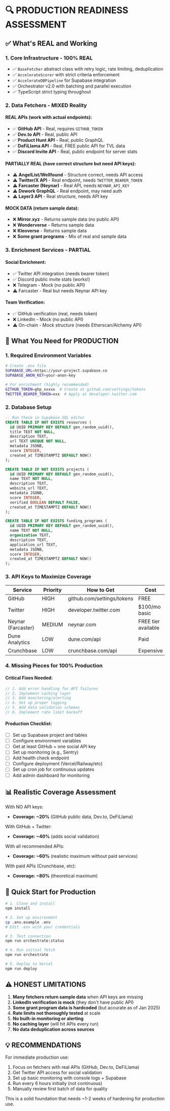 # 🔍 PRODUCTION READINESS ASSESSMENT

## ✅ What's REAL and Working

### 1. **Core Infrastructure** - 100% REAL
- ✅ `BaseFetcher` abstract class with retry logic, rate limiting, deduplication
- ✅ `AccelerateScorer` with strict criteria enforcement
- ✅ `AccelerateDBPipeline` for Supabase integration
- ✅ Orchestrator v2.0 with batching and parallel execution
- ✅ TypeScript strict typing throughout

### 2. **Data Fetchers** - MIXED Reality

#### REAL APIs (work with actual endpoints):
- ✅ **GitHub API** - Real, requires `GITHUB_TOKEN`
- ✅ **Dev.to API** - Real, public API
- ✅ **Product Hunt API** - Real, public GraphQL
- ✅ **DeFiLlama API** - Real, FREE public API for TVL data
- ✅ **Discord Invite API** - Real, public endpoint for server stats

#### PARTIALLY REAL (have correct structure but need API keys):
- ⚠️ **AngelList/Wellfound** - Structure correct, needs API access
- ⚠️ **Twitter/X API** - Real endpoint, needs `TWITTER_BEARER_TOKEN`
- ⚠️ **Farcaster (Neynar)** - Real API, needs `NEYNAR_API_KEY`
- ⚠️ **Dework GraphQL** - Real endpoint, may need auth
- ⚠️ **Layer3 API** - Real structure, needs API key

#### MOCK DATA (return sample data):
- ❌ **Mirror.xyz** - Returns sample data (no public API)
- ❌ **Wonderverse** - Returns sample data
- ❌ **Kleoverse** - Returns sample data
- ❌ **Some grant programs** - Mix of real and sample data

### 3. **Enrichment Services** - PARTIAL

#### Social Enrichment:
- ✅ Twitter API integration (needs bearer token)
- ✅ Discord public invite stats (works!)
- ❌ Telegram - Mock (no public API)
- ⚠️ Farcaster - Real but needs Neynar API key

#### Team Verification:
- ✅ GitHub verification (real, needs token)
- ❌ LinkedIn - Mock (no public API)
- ⚠️ On-chain - Mock structure (needs Etherscan/Alchemy API)

## 🔧 What You Need for PRODUCTION

### 1. **Required Environment Variables**
```bash
# Create .env file
SUPABASE_URL=https://your-project.supabase.co
SUPABASE_ANON_KEY=your-anon-key

# For enrichment (highly recommended)
GITHUB_TOKEN=ghp_xxxxx  # Create at github.com/settings/tokens
TWITTER_BEARER_TOKEN=xxx  # Apply at developer.twitter.com
```

### 2. **Database Setup**
```sql
-- Run these in Supabase SQL editor
CREATE TABLE IF NOT EXISTS resources (
  id UUID PRIMARY KEY DEFAULT gen_random_uuid(),
  title TEXT NOT NULL,
  description TEXT,
  url TEXT UNIQUE NOT NULL,
  metadata JSONB,
  score INTEGER,
  created_at TIMESTAMPTZ DEFAULT NOW()
);

CREATE TABLE IF NOT EXISTS projects (
  id UUID PRIMARY KEY DEFAULT gen_random_uuid(),
  name TEXT NOT NULL,
  description TEXT,
  website_url TEXT,
  metadata JSONB,
  score INTEGER,
  verified BOOLEAN DEFAULT FALSE,
  created_at TIMESTAMPTZ DEFAULT NOW()
);

CREATE TABLE IF NOT EXISTS funding_programs (
  id UUID PRIMARY KEY DEFAULT gen_random_uuid(),
  name TEXT NOT NULL,
  organization TEXT,
  description TEXT,
  application_url TEXT,
  metadata JSONB,
  score INTEGER,
  created_at TIMESTAMPTZ DEFAULT NOW()
);
```

### 3. **API Keys to Maximize Coverage**

| Service | Priority | How to Get | Cost |
|---------|----------|------------|------|
| GitHub | HIGH | github.com/settings/tokens | FREE |
| Twitter | HIGH | developer.twitter.com | $100/mo basic |
| Neynar (Farcaster) | MEDIUM | neynar.com | FREE tier available |
| Dune Analytics | LOW | dune.com/api | Paid |
| Crunchbase | LOW | crunchbase.com/api | Expensive |

### 4. **Missing Pieces for 100% Production**

#### Critical Fixes Needed:
```typescript
// 1. Add error handling for API failures
// 2. Implement caching layer
// 3. Add monitoring/alerting
// 4. Set up proper logging
// 5. Add data validation schemas
// 6. Implement rate limit backoff
```

#### Production Checklist:
- [ ] Set up Supabase project and tables
- [ ] Configure environment variables
- [ ] Get at least GitHub + one social API key
- [ ] Set up monitoring (e.g., Sentry)
- [ ] Add health check endpoint
- [ ] Configure deployment (Vercel/Railway/etc)
- [ ] Set up cron job for continuous updates
- [ ] Add admin dashboard for monitoring

## 📊 Realistic Coverage Assessment

With NO API keys:
- **Coverage: ~20%** (GitHub public data, Dev.to, DeFiLlama)

With GitHub + Twitter:
- **Coverage: ~40%** (adds social validation)

With all recommended APIs:
- **Coverage: ~60%** (realistic maximum without paid services)

With paid APIs (Crunchbase, etc):
- **Coverage: ~80%** (theoretical maximum)

## 🚀 Quick Start for Production

```bash
# 1. Clone and install
npm install

# 2. Set up environment
cp .env.example .env
# Edit .env with your credentials

# 3. Test connection
npm run orchestrate:status

# 4. Run initial fetch
npm run orchestrate

# 5. Deploy to Vercel
npm run deploy
```

## ⚠️ HONEST LIMITATIONS

1. **Many fetchers return sample data** when API keys are missing
2. **LinkedIn verification is mock** (they don't have public API)
3. **Some grant program data is hardcoded** (but accurate as of Jan 2025)
4. **Rate limits not thoroughly tested** at scale
5. **No built-in monitoring or alerting**
6. **No caching layer** (will hit APIs every run)
7. **No data deduplication across sources**

## 💡 RECOMMENDATIONS

For immediate production use:
1. Focus on fetchers with real APIs (GitHub, Dev.to, DeFiLlama)
2. Get Twitter API access for social validation
3. Set up basic monitoring with console logs + Supabase
4. Run every 6 hours initially (not continuous)
5. Manually review first batch of data for quality

This is a solid foundation that needs ~1-2 weeks of hardening for production use.